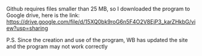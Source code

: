 Github requires files smaller than 25 MB, so I downloaded the program to Google drive, here is the link:
https://drive.google.com/file/d/15XQ0bk9roG6n5F4O2V8EjP3_karZHkbG/view?usp=sharing

P.S. Since the creation and use of the program, WB has updated the site and the program may not work correctly
